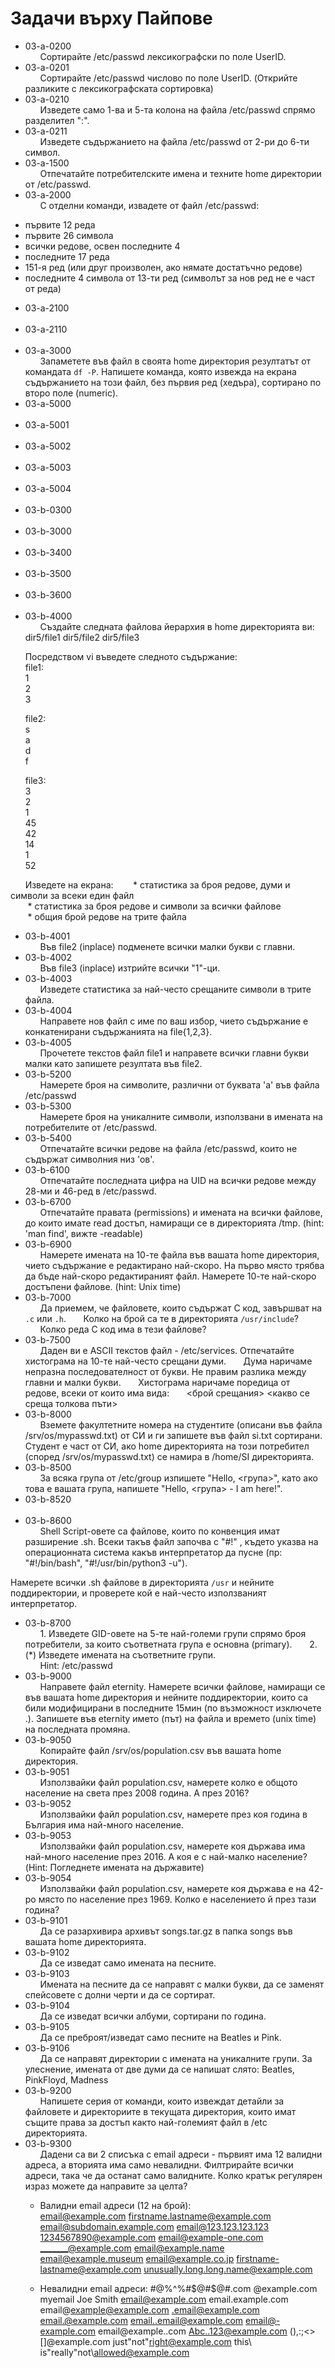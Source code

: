 # Задачи върху Пайпове
* 03-a-0200  
&nbsp;&nbsp;&nbsp;&nbsp;&nbsp;&nbsp;Сортирайте /etc/passwd лексикографски по поле UserID.
* 03-a-0201  
&nbsp;&nbsp;&nbsp;&nbsp;&nbsp;&nbsp;Сортирайте /etc/passwd числово по поле UserID.
(Открийте разликите с лексикографската сортировка)
* 03-a-0210  
&nbsp;&nbsp;&nbsp;&nbsp;&nbsp;&nbsp;Изведете само 1-ва и 5-та колона на файла /etc/passwd спрямо разделител ":".
* 03-a-0211  
&nbsp;&nbsp;&nbsp;&nbsp;&nbsp;&nbsp;Изведете съдържанието на файла /etc/passwd от 2-ри до 6-ти символ.
* 03-a-1500  
&nbsp;&nbsp;&nbsp;&nbsp;&nbsp;&nbsp;Отпечатайте потребителските имена и техните home директории от /etc/passwd.
* 03-a-2000  
&nbsp;&nbsp;&nbsp;&nbsp;&nbsp;&nbsp;С отделни команди, извадете от файл /etc/passwd:
- първите 12 реда
- първите 26 символа
- всички редове, освен последните 4
- последните 17 реда
- 151-я ред (или друг произволен, ако нямате достатъчно редове)
- последните 4 символа от 13-ти ред (символът за нов ред не е част от реда)
* 03-a-2100  
&nbsp;&nbsp;&nbsp;&nbsp;&nbsp;&nbsp;
* 03-a-2110  
&nbsp;&nbsp;&nbsp;&nbsp;&nbsp;&nbsp;
* 03-a-3000  
&nbsp;&nbsp;&nbsp;&nbsp;&nbsp;&nbsp;Запаметете във файл в своята home директория резултатът от командата `df -P`.
Напишете команда, която извежда на екрана съдържанието на този файл, без първия ред (хедъра), сортирано по второ поле (numeric).
* 03-a-5000  
&nbsp;&nbsp;&nbsp;&nbsp;&nbsp;&nbsp;
* 03-a-5001  
&nbsp;&nbsp;&nbsp;&nbsp;&nbsp;&nbsp;
* 03-a-5002  
&nbsp;&nbsp;&nbsp;&nbsp;&nbsp;&nbsp;
* 03-a-5003  
&nbsp;&nbsp;&nbsp;&nbsp;&nbsp;&nbsp;
* 03-a-5004  
&nbsp;&nbsp;&nbsp;&nbsp;&nbsp;&nbsp;
* 03-b-0300  
&nbsp;&nbsp;&nbsp;&nbsp;&nbsp;&nbsp;
* 03-b-3000  
&nbsp;&nbsp;&nbsp;&nbsp;&nbsp;&nbsp;
* 03-b-3400  
&nbsp;&nbsp;&nbsp;&nbsp;&nbsp;&nbsp;
* 03-b-3500  
&nbsp;&nbsp;&nbsp;&nbsp;&nbsp;&nbsp;
* 03-b-3600  
&nbsp;&nbsp;&nbsp;&nbsp;&nbsp;&nbsp;
* 03-b-4000  
&nbsp;&nbsp;&nbsp;&nbsp;&nbsp;&nbsp;Създайте следната файлова йерархия в home директорията ви:
dir5/file1
dir5/file2
dir5/file3

&nbsp;&nbsp;&nbsp;&nbsp;&nbsp;&nbsp;Посредством vi въведете следното съдържание:  
&nbsp;&nbsp;&nbsp;&nbsp;&nbsp;&nbsp;file1:  
&nbsp;&nbsp;&nbsp;&nbsp;&nbsp;&nbsp;1  
&nbsp;&nbsp;&nbsp;&nbsp;&nbsp;&nbsp;2  
&nbsp;&nbsp;&nbsp;&nbsp;&nbsp;&nbsp;3  

&nbsp;&nbsp;&nbsp;&nbsp;&nbsp;&nbsp;file2:  
&nbsp;&nbsp;&nbsp;&nbsp;&nbsp;&nbsp;s  
&nbsp;&nbsp;&nbsp;&nbsp;&nbsp;&nbsp;a  
&nbsp;&nbsp;&nbsp;&nbsp;&nbsp;&nbsp;d  
&nbsp;&nbsp;&nbsp;&nbsp;&nbsp;&nbsp;f

&nbsp;&nbsp;&nbsp;&nbsp;&nbsp;&nbsp;file3:  
&nbsp;&nbsp;&nbsp;&nbsp;&nbsp;&nbsp;3  
&nbsp;&nbsp;&nbsp;&nbsp;&nbsp;&nbsp;2  
&nbsp;&nbsp;&nbsp;&nbsp;&nbsp;&nbsp;1  
&nbsp;&nbsp;&nbsp;&nbsp;&nbsp;&nbsp;45  
&nbsp;&nbsp;&nbsp;&nbsp;&nbsp;&nbsp;42  
&nbsp;&nbsp;&nbsp;&nbsp;&nbsp;&nbsp;14  
&nbsp;&nbsp;&nbsp;&nbsp;&nbsp;&nbsp;1  
&nbsp;&nbsp;&nbsp;&nbsp;&nbsp;&nbsp;52

&nbsp;&nbsp;&nbsp;&nbsp;&nbsp;&nbsp;Изведете на екрана:
&nbsp;&nbsp;&nbsp;&nbsp;&nbsp;&nbsp;   * статистика за броя редове, думи и символи за всеки един файл  
&nbsp;&nbsp;&nbsp;&nbsp;&nbsp;&nbsp;   * статистика за броя редове и символи за всички файлове  
&nbsp;&nbsp;&nbsp;&nbsp;&nbsp;&nbsp;   * общия брой редове на трите файла
* 03-b-4001  
&nbsp;&nbsp;&nbsp;&nbsp;&nbsp;&nbsp;Във file2 (inplace) подменете всички малки букви с главни.
* 03-b-4002  
&nbsp;&nbsp;&nbsp;&nbsp;&nbsp;&nbsp;Във file3 (inplace) изтрийте всички "1"-ци.
* 03-b-4003  
&nbsp;&nbsp;&nbsp;&nbsp;&nbsp;&nbsp;Изведете статистика за най-често срещаните символи в трите файла.
* 03-b-4004  
&nbsp;&nbsp;&nbsp;&nbsp;&nbsp;&nbsp;Направете нов файл с име по ваш избор, чието съдържание е конкатенирани съдържанията на file{1,2,3}.
* 03-b-4005  
&nbsp;&nbsp;&nbsp;&nbsp;&nbsp;&nbsp;Прочетете текстов файл file1 и направете всички главни букви малки като запишете резултата във file2.
* 03-b-5200  
&nbsp;&nbsp;&nbsp;&nbsp;&nbsp;&nbsp;Намерете броя на символите, различни от буквата 'а' във файла /etc/passwd
* 03-b-5300  
&nbsp;&nbsp;&nbsp;&nbsp;&nbsp;&nbsp;Намерете броя на уникалните символи, използвани в имената на потребителите от /etc/passwd.
* 03-b-5400  
&nbsp;&nbsp;&nbsp;&nbsp;&nbsp;&nbsp;Отпечатайте всички редове на файла /etc/passwd, които не съдържат символния низ 'ов'.
* 03-b-6100  
&nbsp;&nbsp;&nbsp;&nbsp;&nbsp;&nbsp;Отпечатайте последната цифра на UID на всички редове между 28-ми и 46-ред в /etc/passwd.
* 03-b-6700  
&nbsp;&nbsp;&nbsp;&nbsp;&nbsp;&nbsp;Отпечатайте правата (permissions) и имената на всички файлове, до които имате read достъп, намиращи се в директорията /tmp. (hint: 'man find', вижте -readable)
* 03-b-6900  
&nbsp;&nbsp;&nbsp;&nbsp;&nbsp;&nbsp;Намерете имената на 10-те файла във вашата home директория, чието съдържание е редактирано най-скоро. На първо място трябва да бъде най-скоро редактираният файл. Намерете 10-те най-скоро достъпени файлове. (hint: Unix time)
* 03-b-7000  
&nbsp;&nbsp;&nbsp;&nbsp;&nbsp;&nbsp;Да приемем, че файловете, които съдържат C код, завършват на `.c` или `.h`.
&nbsp;&nbsp;&nbsp;&nbsp;&nbsp;&nbsp;Колко на брой са те в директорията `/usr/include`?
&nbsp;&nbsp;&nbsp;&nbsp;&nbsp;&nbsp;Колко реда C код има в тези файлове?
* 03-b-7500  
&nbsp;&nbsp;&nbsp;&nbsp;&nbsp;&nbsp;Даден ви е ASCII текстов файл - /etc/services. Отпечатайте хистограма на 10-те най-често срещани думи.
&nbsp;&nbsp;&nbsp;&nbsp;&nbsp;&nbsp;Дума наричаме непразна последователност от букви. Не правим разлика между главни и малки букви.
&nbsp;&nbsp;&nbsp;&nbsp;&nbsp;&nbsp;Хистограма наричаме поредица от редове, всеки от които има вида:
&nbsp;&nbsp;&nbsp;&nbsp;&nbsp;&nbsp;<брой срещания> <какво се среща толкова пъти>
* 03-b-8000  
&nbsp;&nbsp;&nbsp;&nbsp;&nbsp;&nbsp;Вземете факултетните номера на студентите (описани във файла /srv/os/mypasswd.txt) от СИ и ги запишете във файл si.txt сортирани. Студент е част от СИ, ако home директорията на този потребител (според /srv/os/mypasswd.txt) се намира в /home/SI директорията.
* 03-b-8500  
&nbsp;&nbsp;&nbsp;&nbsp;&nbsp;&nbsp;За всяка група от /etc/group изпишете "Hello, <група>", като ако това е вашата група, напишете "Hello, <група> - I am here!".
* 03-b-8520  
&nbsp;&nbsp;&nbsp;&nbsp;&nbsp;&nbsp;
* 03-b-8600  
&nbsp;&nbsp;&nbsp;&nbsp;&nbsp;&nbsp;Shell Script-овете са файлове, които по конвенция имат разширение .sh. Всеки
такъв файл започва с "#!<interpreter>" , където <interpreter> указва на
операционната система какъв интерпретатор да пусне (пр: "#!/bin/bash",
"#!/usr/bin/python3 -u").

Намерете всички .sh файлове в директорията `/usr` и нейните поддиректории, и
проверете кой е най-често използваният интерпретатор.
* 03-b-8700  
&nbsp;&nbsp;&nbsp;&nbsp;&nbsp;&nbsp;1. Изведете GID-овете на 5-те най-големи групи спрямо броя потребители, за които
съответната група е основна (primary).
&nbsp;&nbsp;&nbsp;&nbsp;&nbsp;&nbsp;2. (*) Изведете имената на съответните групи.  
&nbsp;&nbsp;&nbsp;&nbsp;&nbsp;&nbsp;Hint: /etc/passwd
* 03-b-9000  
&nbsp;&nbsp;&nbsp;&nbsp;&nbsp;&nbsp;Направете файл eternity. Намерете всички файлове, намиращи се във вашата home директория и нейните поддиректории, които са били модифицирани в последните 15мин (по възможност изключете .).  Запишете във eternity името (път) на файла и времето (unix time) на последната промяна.
* 03-b-9050  
&nbsp;&nbsp;&nbsp;&nbsp;&nbsp;&nbsp;Копирайте файл /srv/os/population.csv във вашата home директория.
* 03-b-9051  
&nbsp;&nbsp;&nbsp;&nbsp;&nbsp;&nbsp;Използвайки файл population.csv, намерете колко е общото население на света през 2008 година. А през 2016?
* 03-b-9052  
&nbsp;&nbsp;&nbsp;&nbsp;&nbsp;&nbsp;Използвайки файл population.csv, намерете през коя година в България има най-много население.
* 03-b-9053  
&nbsp;&nbsp;&nbsp;&nbsp;&nbsp;&nbsp;Използвайки файл population.csv, намерете коя държава има най-много население през 2016. А коя е с най-малко население?
(Hint: Погледнете имената на държавите)
* 03-b-9054  
&nbsp;&nbsp;&nbsp;&nbsp;&nbsp;&nbsp;Използвайки файл population.csv, намерете коя държава е на 42-ро място по население през 1969. Колко е населението й през тази година?
* 03-b-9101  
&nbsp;&nbsp;&nbsp;&nbsp;&nbsp;&nbsp;Да се разархивира архивът songs.tar.gz в папка songs във вашата home директорията.
* 03-b-9102  
&nbsp;&nbsp;&nbsp;&nbsp;&nbsp;&nbsp;Да се изведат само имената на песните.
* 03-b-9103  
&nbsp;&nbsp;&nbsp;&nbsp;&nbsp;&nbsp;Имената на песните да се направят с малки букви, да се заменят спейсовете с долни черти и да се сортират.
* 03-b-9104  
&nbsp;&nbsp;&nbsp;&nbsp;&nbsp;&nbsp;Да се изведат всички албуми, сортирани по година.
* 03-b-9105  
&nbsp;&nbsp;&nbsp;&nbsp;&nbsp;&nbsp;Да се преброят/изведат само песните на Beatles и Pink.
* 03-b-9106  
&nbsp;&nbsp;&nbsp;&nbsp;&nbsp;&nbsp;Да се направят директории с имената на уникалните групи. За улеснение, имената от две думи да се напишат слято:
Beatles, PinkFloyd, Madness
* 03-b-9200  
&nbsp;&nbsp;&nbsp;&nbsp;&nbsp;&nbsp;Напишете серия от команди, които извеждат детайли за файловете и директориите в текущата директория, които имат същите права за достъп както най-големият файл в /etc директорията.
* 03-b-9300  
&nbsp;&nbsp;&nbsp;&nbsp;&nbsp;&nbsp;Дадени са ви 2 списъка с email адреси - първият има 12 валидни адреса, а вторията има само невалидни. Филтрирайте всички адреси, така че да останат само валидните. Колко кратък регулярен израз можете да направите за целта?
   * Валидни email адреси (12 на брой):  
email@example.com
firstname.lastname@example.com
email@subdomain.example.com
email@123.123.123.123
1234567890@example.com
email@example-one.com
_______@example.com
email@example.name
email@example.museum
email@example.co.jp
firstname-lastname@example.com
unusually.long.long.name@example.com

   * Невалидни email адреси:
#@%^%#$@#$@#.com
@example.com
myemail
Joe Smith <email@example.com>
email.example.com
email@example@example.com
.email@example.com
email.@example.com
email..email@example.com
email@-example.com
email@example..com
Abc..123@example.com
(),:;<>[\]@example.com
just"not"right@example.com
this\ is"really"not\allowed@example.com
